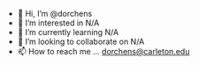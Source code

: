 - 👋 Hi, I’m @dorchens
- 👀 I’m interested in N/A
- 🌱 I’m currently learning N/A
- 💞️ I’m looking to collaborate on N/A
- 📫 How to reach me ... dorchens@carleton.edu

<!---
dorchens/dorchens is a ✨ special ✨ repository because its `README.md` (this file) appears on your GitHub profile.
You can click the Preview link to take a look at your changes.
--->
